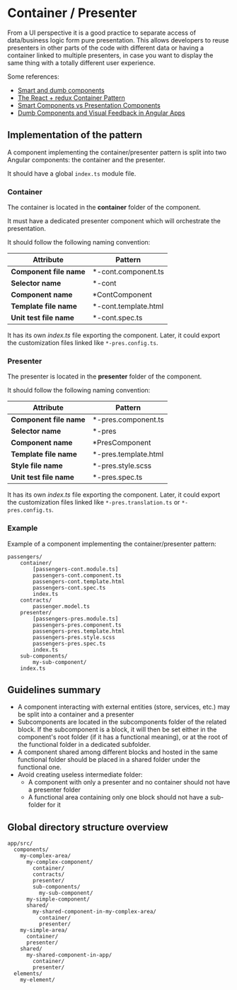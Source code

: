 # Container / Presenter

From a UI perspective it is a good practice to separate access of data/business logic form pure presentation. This allows developers to reuse presenters in other parts of the code with different data or having a container linked to multiple presenters, in case you want to display the same thing with a totally different user experience.

Some references:

* [Smart and dumb components](https://medium.com/@dan_abramov/smart-and-dumb-components-7ca2f9a7c7d0)
* [The React + redux Container Pattern](http://www.thegreatcodeadventure.com/the-react-plus-redux-container-pattern/)
* [Smart Components vs Presentation Components](https://blog.angular-university.io/angular-2-smart-components-vs-presentation-components-whats-the-difference-when-to-use-each-and-why/)
* [Dumb Components and Visual Feedback in Angular Apps](https://teropa.info/blog/2016/02/22/dumb-components-and-visual-feedback-in-angular-apps.html)

## Implementation of the pattern

A component implementing the container/presenter pattern is split into two Angular components: the container and the presenter.

It should have a global `index.ts` module file.

### Container

The container is located in the __container__ folder of the component.

It must have a dedicated presenter component which will orchestrate the presentation.

It should follow the following naming convention:

| Attribute               | Pattern              |
| ----------------------- | -------------------- |
| **Component file name** | *-cont.component.ts  |
| **Selector name**       | *-cont               |
| **Component name**      | *ContComponent       |
| **Template file name**  | *-cont.template.html |
| **Unit test file name** | *-cont.spec.ts       |

It has its own _index.ts_ file exporting the component. Later, it could export the  customization files linked like `*-pres.config.ts`.

### Presenter

The presenter is located in the __presenter__ folder of the component.

It should follow the following naming convention:

| Attribute               | Pattern              |
| ----------------------- | -------------------- |
| **Component file name** | *-pres.component.ts  |
| **Selector name**       | *-pres               |
| **Component name**      | *PresComponent       |
| **Template file name**  | *-pres.template.html |
| **Style file name**     | *-pres.style.scss    |
| **Unit test file name** | *-pres.spec.ts       |

It has its own _index.ts_ file exporting the component. Later, it could export the  customization files linked like `*-pres.translation.ts` or `*-pres.config.ts`.

### Example

Example of a component implementing the container/presenter pattern:

```
passengers/
    container/
        [passengers-cont.module.ts]
        passengers-cont.component.ts
        passengers-cont.template.html
        passengers-cont.spec.ts
        index.ts
    contracts/
        passenger.model.ts
    presenter/
        [passengers-pres.module.ts]
        passengers-pres.component.ts
        passengers-pres.template.html
        passengers-pres.style.scss
        passengers-pres.spec.ts
        index.ts
    sub-components/
        my-sub-component/
    index.ts
```

## Guidelines summary

* A component interacting with external entities (store, services, etc.) may be split into a container and a presenter
* Subcomponents are located in the subcomponents folder of the related block. If the subcomponent is a block, it will then be set either in the component's root folder (if it has a functional meaning), or at the root of the functional folder in a dedicated subfolder.
* A component shared among different blocks and hosted in the same functional folder should be placed in a shared folder under the functional one.
* Avoid creating useless intermediate folder:
    * A component with only a presenter and no container should not have a presenter folder
    * A functional area containing only one block should not have a sub-folder for it

## Global directory structure overview

```
app/src/
  components/
    my-complex-area/
      my-complex-component/
        container/
        contracts/
        presenter/
        sub-components/
          my-sub-component/
      my-simple-component/
      shared/
        my-shared-component-in-my-complex-area/
          container/
          presenter/
    my-simple-area/
      container/
      presenter/
    shared/
      my-shared-component-in-app/
        container/
        presenter/
  elements/
    my-element/
```
